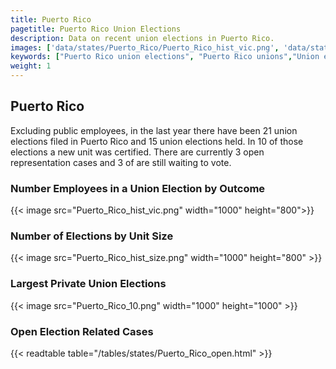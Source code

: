 ```yaml
---
title: Puerto Rico
pagetitle: Puerto Rico Union Elections
description: Data on recent union elections in Puerto Rico.
images: ['data/states/Puerto_Rico/Puerto_Rico_hist_vic.png', 'data/states/Puerto_Rico/Puerto_Rico_hist_size.png', 'data/states/Puerto_Rico/Puerto_Rico_10.png']
keywords: ["Puerto Rico union elections", "Puerto Rico unions","Union elections"]
weight: 1
---
```

##  Puerto Rico

Excluding public employees, in the last year there have been 21 union elections filed in Puerto Rico and 15 union elections held. In 10 of those elections a new unit was certified. There are currently 3 open representation cases and 3 of are still waiting to vote.

### Number Employees in a Union Election by Outcome
{{< image src="Puerto_Rico_hist_vic.png" width="1000" height="800">}}

### Number of Elections by Unit Size
{{< image src="Puerto_Rico_hist_size.png" width="1000" height="800" >}}

### Largest Private Union Elections
{{< image src="Puerto_Rico_10.png" width="1000" height="1000"  >}}

### Open Election Related Cases
{{< readtable table="/tables/states/Puerto_Rico_open.html" >}}

